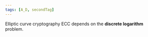 ```yaml
---
tags: [A_D, secondTag]
---
```

Elliptic curve cryptography
ECC depends on the **discrete logarithm** problem.
